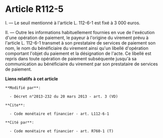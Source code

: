 # Article R112-5

I. ― Le seuil mentionné à l'article L. 112-6-1 est fixé à 3 000 euros. 

II. ― Outre les informations habituellement fournies en vue de l'exécution d'une opération de paiement, le payeur à l'origine
du virement prévu à l'article L. 112-6-1 transmet à son prestataire de services de paiement son nom, le nom du bénéficiaire
du virement ainsi qu'un libellé d'opération comportant l'objet du paiement et la désignation de l'acte. Ce libellé est repris
dans toute opération de paiement subséquente jusqu'à sa communication au bénéficiaire du virement par son prestataire de
services de paiement.

**Liens relatifs à cet article**

	**Modifié par**:

	  - Décret n°2013-232 du 20 mars 2013 - art. 3 (VD)

	**Cite**:

	  - Code monétaire et financier - art. L112-6-1

	**Cité par**:

	  - Code monétaire et financier - art. R760-1 (T)
